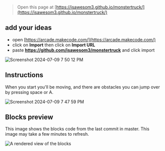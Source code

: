  


> Open this page at [https://isawesom3.github.io/monstertruck/](https://isawesom3.github.io/monstertruck/)
## add your ideas

* open [https://arcade.makecode.com/](https://arcade.makecode.com/)
* click on **Import** then click on **Import URL**
* paste **https://github.com/isawesom3/monstertruck** and click import

![Screenshot 2024-07-09 7 50 12 PM](https://github.com/isawesom3/monstertruck/assets/173570795/635a2217-da69-43b9-a85c-a2d8052c4394)

## Instructions

When you start you'll be moving, and there are obstacles you can jump over by pressing space or A.



![Screenshot 2024-07-09 7 47 59 PM](https://github.com/isawesom3/monstertruck/assets/173570795/fb022aa9-e562-4cbf-9857-8528a3d99116)



## Blocks preview

This image shows the blocks code from the last commit in master.
This image may take a few minutes to refresh.

![A rendered view of the blocks](https://github.com/isawesom3/monstertruck/raw/master/.github/makecode/blocks.png)

